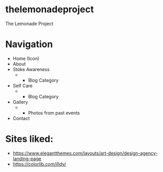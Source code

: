 # thelemonadeproject
The Lemonade Project

# Navigation
- Home (Icon)
- About
- Stoke Awareness 
	- - Blog Category
- Self Care
	- - Blog Category
- Gallery
	- - Photos from past events
- Contact

# Sites liked:
- https://www.elegantthemes.com/layouts/art-design/design-agency-landing-page
- https://colorlib.com/illdy/


